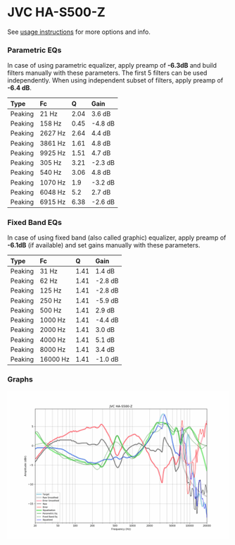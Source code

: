 # JVC HA-S500-Z
See [usage instructions](https://github.com/jaakkopasanen/AutoEq#usage) for more options and info.

### Parametric EQs
In case of using parametric equalizer, apply preamp of **-6.3dB** and build filters manually
with these parameters. The first 5 filters can be used independently.
When using independent subset of filters, apply preamp of **-6.4 dB**.

| Type    | Fc      |    Q | Gain    |
|:--------|:--------|:-----|:--------|
| Peaking | 21 Hz   | 2.04 | 3.6 dB  |
| Peaking | 158 Hz  | 0.45 | -4.8 dB |
| Peaking | 2627 Hz | 2.64 | 4.4 dB  |
| Peaking | 3861 Hz | 1.61 | 4.8 dB  |
| Peaking | 9925 Hz | 1.51 | 4.7 dB  |
| Peaking | 305 Hz  | 3.21 | -2.3 dB |
| Peaking | 540 Hz  | 3.06 | 4.8 dB  |
| Peaking | 1070 Hz | 1.9  | -3.2 dB |
| Peaking | 6048 Hz | 5.2  | 2.7 dB  |
| Peaking | 6915 Hz | 6.38 | -2.6 dB |

### Fixed Band EQs
In case of using fixed band (also called graphic) equalizer, apply preamp of **-6.1dB**
(if available) and set gains manually with these parameters.

| Type    | Fc       |    Q | Gain    |
|:--------|:---------|:-----|:--------|
| Peaking | 31 Hz    | 1.41 | 1.4 dB  |
| Peaking | 62 Hz    | 1.41 | -2.8 dB |
| Peaking | 125 Hz   | 1.41 | -2.8 dB |
| Peaking | 250 Hz   | 1.41 | -5.9 dB |
| Peaking | 500 Hz   | 1.41 | 2.9 dB  |
| Peaking | 1000 Hz  | 1.41 | -4.4 dB |
| Peaking | 2000 Hz  | 1.41 | 3.0 dB  |
| Peaking | 4000 Hz  | 1.41 | 5.1 dB  |
| Peaking | 8000 Hz  | 1.41 | 3.4 dB  |
| Peaking | 16000 Hz | 1.41 | -1.0 dB |

### Graphs
![](./JVC%20HA-S500-Z.png)